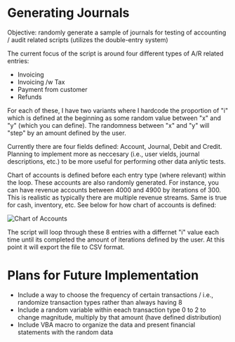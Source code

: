 # Generating Journals

Objective: randomly generate a sample of journals for testing of accounting / audit related scripts (utilizes the double-entry system)

The current focus of the script is around four different types of A/R related entries:
- Invoicing
- Invoicing /w Tax
- Payment from customer
- Refunds

For each of these, I have two variants where I hardcode the proportion of "i" which is defined at the beginning as some random value between "x" and "y" (which you can define). The randomness between "x" and "y" will "step" by an amount defined by the user.

Currently there are four fields defined: Account, Journal, Debit and Credit. Planning to implement more as neccesary (i.e., user vields, journal descriptions, etc.) to be more useful for performing other data anlytic tests.

Chart of accounts is defined before each entry type (where relevant) within the loop. These accounts are also randomly generated. For instance, you can have revenue accounts between 4000 and 4900 by iterations of 300. This is realistic as typically there are multiple revenue streams. Same is true for cash, inventory, etc. See below for how chart of accounts is defined:

![Chart of Accounts](https://user-images.githubusercontent.com/13516076/79734084-225de080-82c4-11ea-94d8-d625ea9123fe.PNG)

The script will loop through these 8 entries with a differnet "i" value each time until its completed the amount of iterations defined by the user. At this point it will export the file to CSV format.

# Plans for Future Implementation
- Include a way to choose the frequency of certain transactions / i.e., randomize transaction types rather than always having 8
- Include a random variable within eeach transaction type 0 to 2 to change magnitude, multiply by that amount (have defined distribution)
- Include VBA macro to organize the data and present financial statements with the random data
